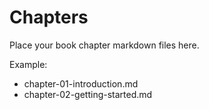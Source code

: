# Chapters

Place your book chapter markdown files here.

Example:
- chapter-01-introduction.md
- chapter-02-getting-started.md
